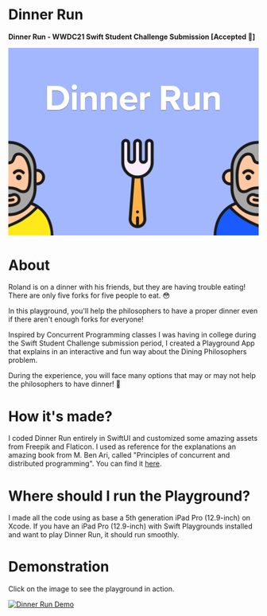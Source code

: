 # Dinner Run
**Dinner Run - WWDC21 Swift Student Challenge Submission [Accepted 🤯]**

![](https://github.com/DiegoHSO/DinnerRun/blob/main/PlaygroundCover.png)

# About

Roland is on a dinner with his friends, but they are having trouble eating! There are only five forks for five people to eat. 😳

In this playground, you'll help the philosophers to have a proper dinner even if there aren't enough forks for everyone!

Inspired by Concurrent Programming classes I was having in college during the Swift Student Challenge submission period, I created a Playground App that explains in an interactive and fun way about the Dining Philosophers problem.

During the experience, you will face many options that may or may not help the philosophers to have dinner! 🍴

# How it's made?

I coded Dinner Run entirely in SwiftUI and customized some amazing assets from Freepik and Flaticon. I used as reference for the explanations an amazing book from M. Ben Ari, called "Principles of concurrent and distributed programming". You can find it [here](https://www.amazon.com.br/Principles-Concurrent-Distributed-Programming-2nd/dp/032131283X).

# Where should I run the Playground?

I made all the code using as base a 5th generation iPad Pro (12.9-inch) on Xcode. If you have an iPad Pro (12.9-inch) with Swift Playgrounds installed and want to play Dinner Run, it should run smoothly.

# Demonstration

Click on the image to see the playground in action.

[![Dinner Run Demo](https://i.imgur.com/OuJ0jty.png)](https://youtu.be/OOMrZj_hsI8)
